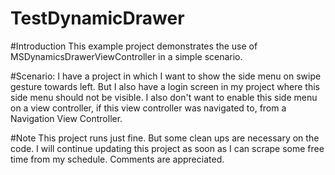 # TestDynamicDrawer
#Introduction
This example project demonstrates the use of MSDynamicsDrawerViewController in a simple scenario.

#Scenario:
I have a project in which I want to show the side menu on swipe gesture towards left. But I also have a login screen in my project where this side menu should not be visible.
I also don't want to enable this side menu on a view controller, if this view controller was navigated to, from a Navigation View Controller.

#Note
This project runs just fine. But some clean ups are necessary on the code. I will continue updating this project as soon as I can scrape some free time from my schedule. Comments are appreciated.
